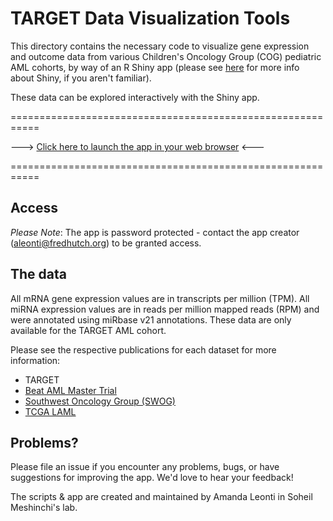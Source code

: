 # TARGET Data Visualization Tools

This directory contains the necessary code to visualize gene expression and outcome data from various Children's Oncology Group (COG) pediatric AML cohorts, by way of an R Shiny app (please see [here](https://shiny.rstudio.com/) for more info about Shiny, if you aren't familiar). 

These data can be explored interactively with the Shiny app. 

===========================================================

---> [Click here to launch the app in your web browser](https://meshinchi-data-viz.fredhutch.org/) <---

===========================================================

## Access

*Please Note*: The app is password protected - contact the app creator (aleonti@fredhutch.org) to be granted access.

## The data

All mRNA gene expression values are in transcripts per million (TPM). All miRNA expression values are in reads per million mapped reads (RPM) and were annotated using miRbase v21 annotations. These data are only available for the TARGET AML cohort. 

Please see the respective publications for each dataset for more information:

- TARGET 
- [Beat AML Master Trial](https://pubmed.ncbi.nlm.nih.gov/30333627/)
- [Southwest Oncology Group (SWOG)](https://www.ncbi.nlm.nih.gov/pmc/articles/PMC3682338/)
- [TCGA LAML](https://www.nejm.org/doi/full/10.1056/NEJMoa1301689)

## Problems?

Please file an issue if you encounter any problems, bugs, or have suggestions for improving the app. We'd love to hear your feedback!

The scripts & app are created and maintained by Amanda Leonti in Soheil Meshinchi's lab. 
